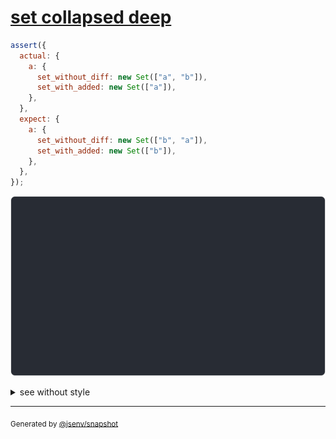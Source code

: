 # [set collapsed deep](../../set.test.js#L53)

```js
assert({
  actual: {
    a: {
      set_without_diff: new Set(["a", "b"]),
      set_with_added: new Set(["a"]),
    },
  },
  expect: {
    a: {
      set_without_diff: new Set(["b", "a"]),
      set_with_added: new Set(["b"]),
    },
  },
});
```

![img](throw.svg)

<details>
  <summary>see without style</summary>

```console
AssertionError: actual and expect are different

actual: {
  a: {
    set_without_diff: Set("a", "b"),
    set_with_added: Set(
      "a",
    ),
  },
}
expect: {
  a: {
    set_without_diff: Set("b", "a"),
    set_with_added: Set(
      "b",
    ),
  },
}
```

</details>


---

<sub>
  Generated by <a href="https://github.com/jsenv/core/tree/main/packages/independent/snapshot">@jsenv/snapshot</a>
</sub>
